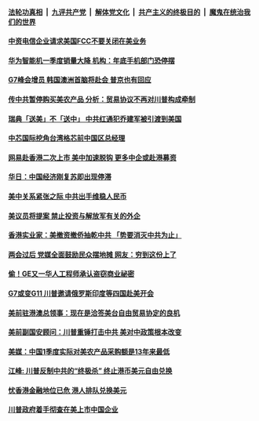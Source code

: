 ####  [法轮功真相](../../../../basic/blob/master/README.md?t=06021801) &nbsp;|&nbsp; [九评共产党](../../../../9ping.md/blob/master/README.md?t=06021801) &nbsp;|&nbsp; [解体党文化](../../../../jtdwh.md/blob/master/README.md?t=06021801)  &nbsp;|&nbsp; [共产主义的终极目的](../../../../gczydzjmd.md/blob/master/README.md?t=06021801) &nbsp;|&nbsp; [魔鬼在统治我们的世界](../../../../mgztzwmdsj.md/blob/master/README.md?t=06021801) 

#### [中资电信企业请求美国FCC不要关闭在美业务](../pages/soh7/385537.md?t=06021801) 
#### [华为智能机一季度销量大降 机构：年底手机部门恐停摆](../pages/soh7/385486.md?t=06021801) 
#### [G7峰会增员 韩国澳洲首脑将赴会 普京也有回应](../pages/soh7/385444.md?t=06021801) 
#### [传中共暂停购买美农产品 分析：贸易协议不再对川普构成牵制](../pages/soh7/385315.md?t=06021801) 
#### [瑞典「送美」不「送中」 中共红通犯乔建军被引渡到美国 ](../pages/soh7/385348.md?t=06021801) 
#### [中芯国际挖角台湾格芯前中国区总经理](../pages/soh7/385327.md?t=06021801) 
#### [网易赴香港二次上市 美中加速脱钩 更多中企或赴港募资](../pages/soh7/385318.md?t=06021801) 
#### [华日：中国经济刚复苏即出现停滞](../pages/soh7/385312.md?t=06021801) 
#### [美中关系紧张之际 中共出手维稳人民币](../pages/soh7/385330.md?t=06021801) 
#### [美议员将提案 禁止投资与解放军有关的外企](../pages/soh7/385147.md?t=06021801) 
#### [香港实业家：美撤资撤侨抽乾中共 「势要消灭中共为止」](../pages/soh7/385097.md?t=06021801) 
#### [两会过后 党媒全面鼓励民众摆地摊 网友：穷到这份上了](../pages/soh7/384915.md?t=06021801) 
#### [偷！GE又一华人工程师承认盗窃商业祕密](../pages/soh7/384897.md?t=06021801) 
#### [G7或变G11 川普邀请俄罗斯印度等四国赴美开会](../pages/soh7/384885.md?t=06021801) 
#### [美前驻港澳总领事：现在是洽签美台自由贸易协定的良机](../pages/soh7/384781.md?t=06021801) 
#### [美前副国安顾问：川普重锤打击中共 美对中政策根本改变](../pages/soh7/384741.md?t=06021801) 
#### [美媒：中国1季度实际对美农产品采购额是13年来最低](../pages/soh7/384649.md?t=06021801) 
#### [江峰: 川普反制中共的“终极杀” 终止港币美元自由兑换](../pages/soh7/384634.md?t=06021801) 
#### [忧香港金融地位已危 港人排队兑换美元](../pages/soh7/384601.md?t=06021801) 
#### [川普政府着手彻查在美上市中国企业](../pages/soh7/384628.md?t=06021801) 

